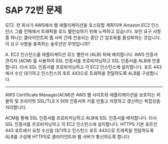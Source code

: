 # SAP 72번 문제

Q72. 한 회사가 AWS에서 웹 애플리케이션을 호스팅할 계획이며 Amazon EC2 인스턴스 그룹 전체에서 트래픽을 로드 밸런싱하기 위해 노력하고 있습니다. 보안 요구 사항 중 하나는 클라이언트와 웹 서버 간에 전송되는 종단 간 암호화를 활성화하는 것입니다.
이 요구 사항을 충족하는 솔루션은 무엇입니까?

A. EC2 인스턴스를 애플리케이션 로드 밸런서 (ALB) 뒤에 배치합니다. AWS 인증서 관리자 (ACM) 를 사용하여 SSL 인증서를 프로비저닝하고 SSL 인증서를 ALB에 연결합니다. 타사 SSL 인증서를 프로비저닝하고 각 EC2 인스턴스에 설치합니다. 포트 443에서 수신 대기하고 인스턴스의 포트 443으로 트래픽을 전달하도록 ALB를 구성합니다.

---

AWS Certificate Manager(ACM)은 AWS 웹 사이트와 애플리케이션을 보호하는 퍼블릭 및 프라이빗 SSL/TLS X.509 인증서와 키를 만들고 저장하고 갱신하는 복잡성을 처리합니다.

ACM을 통해 SSL 인증서를 프로비저닝하고 ALB에 SSL 인증서를 배치합니다. 타사 SSL 인증서를 프로비저닝하고 각 EC2 인스턴스에 설치합니다. HTTPS 기본 포트인 443 포트에서 요청 수신을 대기하고 인스턴스 포트 443으로 트래픽을 전달하도록 ALB를 구성해 HTTPS로 클라이언트와 웹 서버가 통신하도록 합니다.

